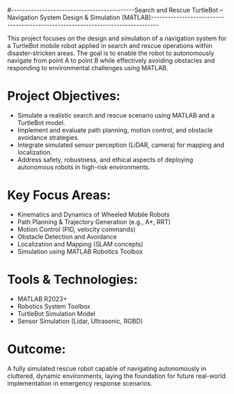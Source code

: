 #--------------------------------------------Search and Rescue TurtleBot – Navigation System Design & Simulation (MATLAB)--------------------------------------------------------------------------------

This project focuses on the design and simulation of a navigation system for a TurtleBot mobile robot applied in search and rescue operations within disaster-stricken areas. The goal is to enable the robot to autonomously navigate from point A to point B while effectively avoiding obstacles and responding to environmental challenges using MATLAB.

# Project Objectives:
- Simulate a realistic search and rescue scenario using MATLAB and a TurtleBot model.
- Implement and evaluate path planning, motion control, and obstacle avoidance strategies.
- Integrate simulated sensor perception (LiDAR, camera) for mapping and localization.
- Address safety, robustness, and ethical aspects of deploying autonomous robots in high-risk environments.

# Key Focus Areas:
- Kinematics and Dynamics of Wheeled Mobile Robots
- Path Planning & Trajectory Generation (e.g., A*, RRT)
- Motion Control (PID, velocity commands)
- Obstacle Detection and Avoidance
- Localization and Mapping (SLAM concepts)
- Simulation using MATLAB Robotics Toolbox

# Tools & Technologies:
- MATLAB R2023+
- Robotics System Toolbox
- TurtleBot Simulation Model
- Sensor Simulation (Lidar, Ultrasonic, RGBD)

# Outcome:
A fully simulated rescue robot capable of navigating autonomously in cluttered, dynamic environments, laying the foundation for future real-world implementation in emergency response scenarios.
